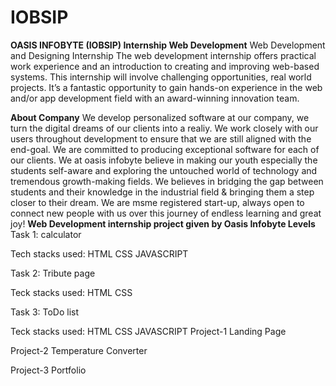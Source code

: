 # IOBSIP
**OASIS INFOBYTE (IOBSIP) Internship Web Development** 
Web Development and Designing Internship
The web development internship offers practical work experience and an introduction to creating and improving web-based systems. 
This internship will involve challenging opportunities, real world projects. 
It’s a fantastic opportunity to gain hands-on experience in the web and/or app development field with an award-winning innovation team.

**About Company**
We develop personalized software at our company, we turn the digital dreams of our clients into a realiy.
We work closely with our users throughout development to ensure that we are still aligned with the end-goal. 
We are committed to producing exceptional software for each of our clients.
We at oasis infobyte believe in making our youth especially the students self-aware and exploring the untouched world of technology and tremendous growth-making fields. 
We believes in bridging the gap between students and their knowledge in the industrial field & bringing them a step closer to their dream. We are msme registered start-up, always open to connect new people with us over this journey of endless learning and great joy!
 **Web Development internship project given by Oasis Infobyte Levels**
Task 1: calculator

Tech stacks used: HTML CSS JAVASCRIPT

Task 2: Tribute page

Teck stacks used: HTML CSS

Task 3: ToDo list

Teck stacks used: HTML CSS JAVASCRIPT
Project-1
Landing Page

Project-2
Temperature Converter

Project-3
Portfolio

